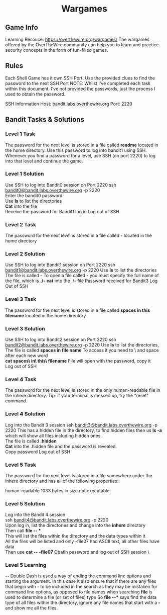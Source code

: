 <h1 align="center">Wargames</h1>

<h2>Game Info</h2>

Learning Resouce: <href>https://overthewire.org/wargames/</href>
The wargames offered by the OverTheWire community can help you to learn and practice security concepts in the form of fun-filled games.

<h2>Rules </h2>

Each Shell Game has it own SSH Port. 
Use the provided clues to find the password to the next SSH Port
NOTE: Whilst I've completed each task within this document, I've not provided the passwords, just the process I used to obtain the password. 

SSH Information
Host: bandit.labs.overthewire.org
Port: 2220

<h2>Bandit Tasks & Solutions </h2>

<h3>Level 1 Task</h3>
The password for the next level is stored in a file called <strong>readme</strong> located in the home directory. Use this password to log into bandit1 using SSH. Whenever you find a password for a level, use SSH (on port 2220) to log into that level and continue the game.

<h3>Level 1 Solution</h3>

Use SSH to log into Bandit0 session on Port 2220 
ssh bandit0@bandit.labs.overthewire.org -p 2220  
Enter the bandit0 password  
Use <strong>ls</strong> to list the directories  
<strong>Cat</strong> into the file  
Receive the password for Bandit1 log in
Log out of SSH

<h3>Level 2 Task</h3>
The password for the next level is stored in a file called <strong>-</strong> located in the home directory 

<h3>Level 2 Solution</h3>

Use SSH to log into Bandit1 session on Port 2220 
ssh bandit1@bandit.labs.overthewire.org -p 2220 
Use <strong>ls</strong> to list the directories 
The file is called <strong>-</strong> 
To open a file called <strong>-</strong> you must specify the full name of the file, which is <strong>./-</strong>
<strong>cat</strong> into the ./- file
Password received for Bandit3 
Log Out of SSH  

<h3>Level 3 Task</h3>
The password for the next level is stored in a file called <strong>spaces in this filename</strong> located in the home directory

<h3>Level 3 Solution</h3>

Use SSH to log into Bandit2 session on Port 2220 
ssh bandit2@bandit.labs.overthewire.org -p 2220 
Use <strong>ls</strong> to list the directories,  
The file is called <strong>spaces in file name</strong>
To access it you need to \ and space after each new word  
<strong>cat spaces\ in\ this\ filename</strong> 
File will open with the password, copy it  
Log out of SSH  

<h3>Level 4 Task</h3>
The password for the next level is stored in the only human-readable file in the inhere directory. Tip: if your terminal is messed up, try the “reset” command. 

<h3>Level 4 Solution</h3>

Log into the Bandit 3 session 
ssh bandit3@bandit.labs.overthewire.org -p 2220 
This has a hidden file in the directory, to find hidden files then us <strong>ls -a</strong> which will show all files including hidden ones.  
The file is called <strong>.hidden</strong>  
<strong>Cat</strong> into the .hidden file and the password is revealed.  
Copy password
Log out of SSH 

<h3>Level 5 Task</h3>

The password for the next level is stored in a file somewhere under the inhere directory and has all of the following properties:

human-readable
1033 bytes in size
not executable

<h3>Level 5 Solution</h3>

Log into the Bandit 4 session \
ssh bandit4@bandit.labs.overthewire.org -p 2220 \
Upon log in, list the directories and change into the <strong>inhere</strong> directory \
Then call <strong>file -- *</strong> \
This will list the files within the directory and the data types within it \
All the files will be listed and only -file07 had ASCII text, all other files have data \
Then use <strong>cat -- \-file07</strong>
Obatin password and log out of SSH session \

<h3>Level 5 Learning</h3>

<strong> -- </strong> Double Dash is used a way of ending the command line options and starting the argument. 
In this case it also ensure that if there are any files that begin with <strong> - </strong> to be included in the search as they may be mistaken for command line options, as opposed to file names when searching
<strong>file</strong> is used to determine a file (or set of files) type 
So <strong>file --*</strong> says find the data type of all files within the directory, ignore any file names that start with a <strong>-</strong> and show me all the files. 

